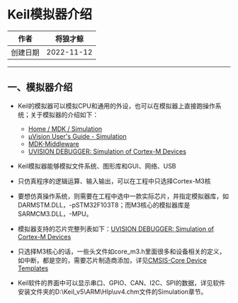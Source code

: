 # Keil模拟器介绍

|作者|将狼才鲸|
|---|---|
|创建日期|2022-11-12|

---

## 一、模拟器介绍

* Keil的模拟器可以模拟CPU和通用的外设，也可以在模拟器上直接跑操作系统；关于模拟器的介绍如下：
  * [Home  /  MDK  /  Simulation](https://www2.keil.com/mdk5/simulation/)
  * [µVision User's Guide - Simulation](https://developer.arm.com/documentation/101407/0537/Simulation)
  * [MDK-Middleware](https://www2.keil.com/mdk5/middleware)
  * [UVISION DEBUGGER: Simulation of Cortex-M Devices](https://developer.arm.com/documentation/ka002225/latest)

* Keil模拟器能够模拟文件系统、图形库和GUI、网络、USB
* 只仿真程序的逻辑运算、输入输出，可以在工程中只选择Cortex-M3核
* 要想仿真操作系统，则需要在工程中选中一款实际芯片，并指定模拟器库，如DARMSTM.DLL，-pSTM32F103T8；而M3核心的模拟器库是SARMCM3.DLL，-MPU。
* 模拟器支持的芯片完整列表如下：[UVISION DEBUGGER: Simulation of Cortex-M Devices](https://developer.arm.com/documentation/ka002225/latest)
* 只选择M3核心的话，一些头文件如core_m3.h里面很多和设备相关的定义，如中断，都是空的，需要芯片制造商添加，详见[CMSIS-Core Device Templates](https://arm-software.github.io/AVH/main/overview/html/index.html)
* Keil软件的界面中可以显示串口、GPIO、CAN、I2C、SPI的数据，详见软件安装文件夹的D:\Keil_v5\ARM\Hlp\uv4.chm文件的Simulation章节。
